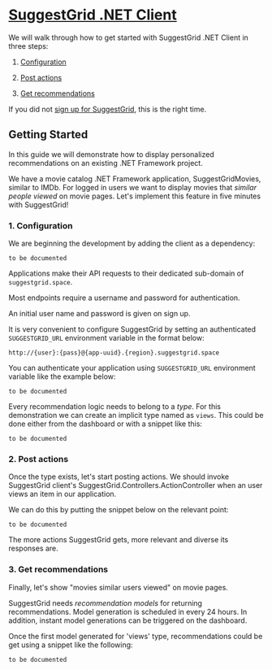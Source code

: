 # [ SuggestGrid .NET Client ]( http://www.github.com/suggestgrid/suggestgrid-net )

We will walk through how to get started with SuggestGrid .NET Client in three steps:
    
1. [Configuration](#1-configuration)
    
2. [Post actions](#2-post-actions)
    
3. [Get recommendations](#3-get-recommendations)

If you did not [sign up for SuggestGrid](https://dashboard.suggestgrid.com/users/sign_up), this is the right time.

## Getting Started

In this guide we will demonstrate how to display personalized recommendations on an existing .NET Framework project.

We have a movie catalog .NET Framework application, SuggestGridMovies, similar to IMDb.
For logged in users we want to display movies that *similar people viewed* on movie pages.
Let's implement this feature in five minutes with SuggestGrid!

### 1. Configuration

We are beginning the development by adding the client as a dependency:
```
to be documented
```


Applications make their API requests to their dedicated sub-domain of `suggestgrid.space`.

Most endpoints require a username and password for authentication.

An initial user name and password is given on sign up.

It is very convenient to configure SuggestGrid by setting an authenticated `SUGGESTGRID_URL` environment variable in the format below:

`http://{user}:{pass}@{app-uuid}.{region}.suggestgrid.space`

You can authenticate your application using `SUGGESTGRID_URL` environment variable like the example below:

```
to be documented
```


Every recommendation logic needs to belong to a *type*.
For this demonstration we can create an implicit type named as `views`.
This could be done either from the dashboard or with a snippet like this:

```
to be documented
```



### 2. Post actions

Once the type exists, let's start posting actions.
We should invoke SuggestGrid client's SuggestGrid.Controllers.ActionController when an user views an item in our application.

We can do this by putting the snippet below on the relevant point:

```
to be documented
```


The more actions SuggestGrid gets, more relevant and diverse its responses are.


### 3. Get recommendations

Finally, let's show "movies similar users viewed" on movie pages.

SuggestGrid needs *recommendation models* for returning recommendations.
Model generation is scheduled in every 24 hours.
In addition, instant model generations can be triggered on the dashboard.

Once the first model generated for 'views' type, recommendations could be get using a snippet like the following:

```
to be documented
```
